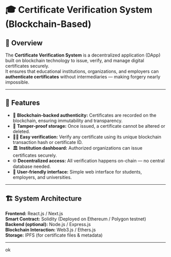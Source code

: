 # 🎓 Certificate Verification System (Blockchain-Based)

## 🧩 Overview
The **Certificate Verification System** is a decentralized application (DApp) built on blockchain technology to issue, verify, and manage digital certificates securely.  
It ensures that educational institutions, organizations, and employers can **authenticate certificates** without intermediaries — making forgery nearly impossible.

---

## 🚀 Features
- 🔐 **Blockchain-backed authenticity:** Certificates are recorded on the blockchain, ensuring immutability and transparency.  
- 🪪 **Tamper-proof storage:** Once issued, a certificate cannot be altered or deleted.  
- 👩‍🎓 **Easy verification:** Verify any certificate using its unique blockchain transaction hash or certificate ID.  
- 🏛️ **Institution dashboard:** Authorized organizations can issue certificates securely.  
- 🌐 **Decentralized access:** All verification happens on-chain — no central database needed.  
- 📄 **User-friendly interface:** Simple web interface for students, employers, and universities.

---

## 🏗️ System Architecture
**Frontend:** React.js / Next.js  
**Smart Contract:** Solidity (Deployed on Ethereum / Polygon testnet)  
**Backend (optional):** Node.js / Express.js  
**Blockchain Interaction:** Web3.js / Ethers.js  
**Storage:** IPFS (for certificate files & metadata)

---
ok 

